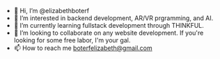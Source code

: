 - 👋 Hi, I’m @elizabethboterf
- 👀 I’m interested in backend development, AR/VR prgramming, and AI.
- 🌱 I’m currently learning fullstack development through THINKFUL. 
- 💞️ I’m looking to collaborate on any website development. If you're looking for some free labor, I'm your gal. 
- 📫 How to reach me boterfelizabeth@gmail.com


